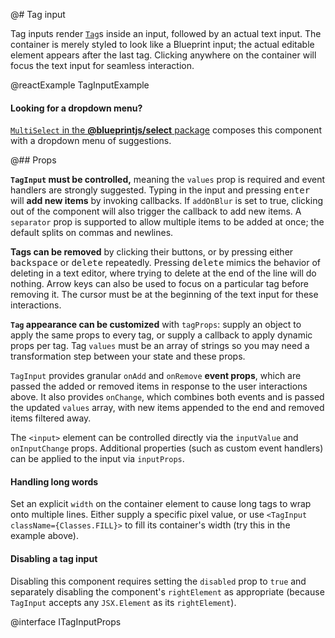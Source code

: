 @# Tag input

Tag inputs render [`Tag`](#core/components/tag)s inside an input, followed by an
actual text input. The container is merely styled to look like a Blueprint
input; the actual editable element appears after the last tag. Clicking anywhere
on the container will focus the text input for seamless interaction.

@reactExample TagInputExample

<div class="@ns-callout @ns-intent-success @ns-icon-info-sign">
    <h4 class="@ns-heading">Looking for a dropdown menu?</h4>

[`MultiSelect` in the **@blueprintjs/select** package](#select/multi-select)
composes this component with a dropdown menu of suggestions.

</div>

@## Props

**`TagInput` must be controlled,** meaning the `values` prop is required and
event handlers are strongly suggested. Typing in the input and pressing
<kbd>enter</kbd> will **add new items** by invoking callbacks. If `addOnBlur` is
set to true, clicking out of the component will also trigger the callback to add
new items. A `separator` prop is supported to allow multiple items to be added
at once; the default splits on commas and newlines.

**Tags can be removed** by clicking their <span class="@ns-icon-standard @ns-icon-cross"></span>
buttons, or by pressing either <kbd>backspace</kbd> or <kbd>delete</kbd> repeatedly.
Pressing <kbd>delete</kbd> mimics the behavior of deleting in a text editor, where trying to delete at the end of the line will do nothing.
Arrow keys can also be used to focus on a particular tag before removing it. The
cursor must be at the beginning of the text input for these interactions.

**`Tag` appearance can be customized** with `tagProps`: supply an object to
apply the same props to every tag, or supply a callback to apply dynamic props
per tag. Tag `values` must be an array of strings so you may need a
transformation step between your state and these props.

`TagInput` provides granular `onAdd` and `onRemove` **event props**, which are
passed the added or removed items in response to the user interactions above. It
also provides `onChange`, which combines both events and is passed the updated
`values` array, with new items appended to the end and removed items filtered
away.

The `<input>` element can be controlled directly via the `inputValue` and
`onInputChange` props. Additional properties (such as custom event handlers) can
be applied to the input via `inputProps`.

<div class="@ns-callout @ns-intent-primary @ns-icon-info-sign">
    <h4 class="@ns-heading">Handling long words</h4>

Set an explicit `width` on the container element to cause long tags to wrap onto multiple lines.
Either supply a specific pixel value, or use `<TagInput className={Classes.FILL}>`
to fill its container's width (try this in the example above).

</div>

<div class="@ns-callout @ns-intent-primary @ns-icon-info-sign">
    <h4 class="@ns-heading">Disabling a tag input</h4>

Disabling this component requires setting the `disabled` prop to `true`
and separately disabling the component's `rightElement` as appropriate
(because `TagInput` accepts any `JSX.Element` as its `rightElement`).

</div>

@interface ITagInputProps
